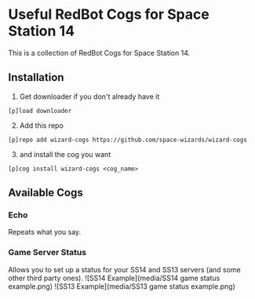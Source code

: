 # Useful RedBot Cogs for Space Station 14

This is a collection of RedBot Cogs for Space Station 14.

## Installation
1. Get downloader if you don't already have it

```[p]load downloader```

2. Add this repo

```[p]repo add wizard-cogs https://github.com/space-wizards/wizard-cogs```

3. and install the cog you want

```[p]cog install wizard-cogs <cog_name>```

## Available Cogs

### Echo
Repeats what you say.

### Game Server Status
Allows you to set up a status for your SS14 and SS13 servers (and some other third party ones).
![SS14 Example](media/SS14 game status example.png)
![SS13 Example](media/SS13 game status example.png)